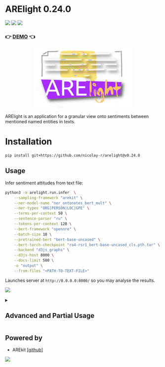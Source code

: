 # ARElight 0.24.0

![](https://img.shields.io/badge/Python-3.9-brightgreen.svg)
![](https://img.shields.io/badge/AREkit-0.24.0-orange.svg)
[![](https://img.shields.io/badge/demo-0.24.0-purple.svg)](https://guardeec.github.io/arelight_demo/template.html)

### :point_right: [DEMO](https://guardeec.github.io/arelight_demo/template.html) :point_left:

<p align="center">
    <img src="logo.png"/>
</p>

ARElight is an application for a granular view onto sentiments between mentioned named entities 
in texts.


# Installation

```bash
pip install git+https://github.com/nicolay-r/arelight@v0.24.0
```

## Usage

Infer sentiment attitudes from text file:
```bash
python3 -m arelight.run.infer  \
    --sampling-framework "arekit" \
    --ner-model-name "ner_ontonotes_bert_mult" \
    --ner-types "ORG|PERSON|LOC|GPE" \
    --terms-per-context 50 \
    --sentence-parser "ru" \
    --tokens-per-context 128 \
    --bert-framework "opennre" \
    --batch-size 10 \
    --pretrained-bert "bert-base-uncased" \
    --bert-torch-checkpoint "ra4-rsr1_bert-base-uncased_cls.pth.tar" \
    --backend "d3js_graphs" \
    --d3js-host 8000 \
    --docs-limit 500 \
    -o "output" \
    --from-files "<PATH-TO-TEXT-FILE>"
```

Launches server at `http://0.0.0.0:8000/` so you may analyse the results.

[![](https://img.shields.io/badge/demo-0.24.0-purple.svg)](https://guardeec.github.io/arelight_demo/template.html)

<details>
<summary>

## Advanced and Partial Usage
</summary>

### Operations between Graphs

```bash
python3 -m arelight.run.operations --operation SIMILARITY --graph_a emask.json \
  --graph_b jbezos.json --weights y --name elon_SIMILARITY_bezos \
  --description "Similarity between Elon Mask and Jeph Bezos on X/Twitter"
```
![Operations](https://github.com/nicolay-r/ARElight/assets/14871187/90cdbbc8-4a88-4f5f-92a3-355594fa61f0)

### `D3JS`: Launch Graph Builder and DEMO server

Launch Graph Builder for D3JS and (optional) start DEMO server for collections in `output` dir:

```bash
python3 -m arelight.run.infer --backend "d3js_graphs" -o output --d3js-host 8080 
```

### Other languages :ru:

Checkout [wiki-page for greater details](https://github.com/nicolay-r/ARElight/wiki/Low%E2%80%90Resource-Domain-Application)

</details>

## Powered by

* AREkit [[github]](https://github.com/nicolay-r/AREkit)

<p float="left">
<a href="https://github.com/nicolay-r/AREkit"><img src="https://github.com/nicolay-r/ARElight/assets/14871187/01232f7a-970f-416c-b7a4-1cda48506afe"/></a>
</p>
